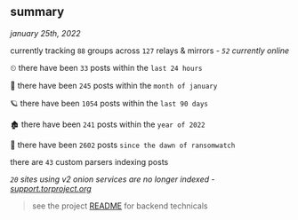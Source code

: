 
## summary
_january 25th, 2022_

currently tracking `88` groups across `127` relays & mirrors - _`52` currently online_

⏲ there have been `33` posts within the `last 24 hours`

🦈 there have been `245` posts within the `month of january`

🪐 there have been `1054` posts within the `last 90 days`

🏚 there have been `241` posts within the `year of 2022`

🦕 there have been `2602` posts `since the dawn of ransomwatch`

there are `43` custom parsers indexing posts

_`20` sites using v2 onion services are no longer indexed - [support.torproject.org](https://support.torproject.org/onionservices/v2-deprecation/)_

> see the project [README](https://github.com/thetanz/ransomwatch#ransomwatch--) for backend technicals
